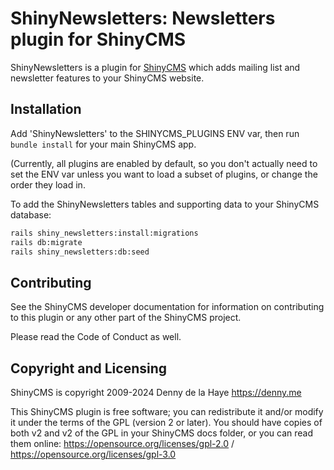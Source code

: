 # ShinyNewsletters: Newsletters plugin for ShinyCMS

ShinyNewsletters is a plugin for [ShinyCMS](https://shinycms.org) which adds mailing list and newsletter features to your ShinyCMS website.


## Installation

Add 'ShinyNewsletters' to the SHINYCMS_PLUGINS ENV var, then run `bundle install` for your main ShinyCMS app.

(Currently, all plugins are enabled by default, so you don't actually need to set the ENV var unless you want to load a subset of plugins, or change the order they load in.

To add the ShinyNewsletters tables and supporting data to your
ShinyCMS database:
```bash
rails shiny_newsletters:install:migrations
rails db:migrate
rails shiny_newsletters:db:seed
```


## Contributing

See the ShinyCMS developer documentation for information on contributing to this plugin or any other part of the ShinyCMS project.

Please read the Code of Conduct as well.


## Copyright and Licensing

ShinyCMS is copyright 2009-2024 Denny de la Haye https://denny.me

This ShinyCMS plugin is free software; you can redistribute it and/or modify it under the terms of the GPL (version 2 or later). You should have copies of both v2 and v2 of the GPL in your ShinyCMS docs folder, or you can read them online: https://opensource.org/licenses/gpl-2.0 / https://opensource.org/licenses/gpl-3.0
